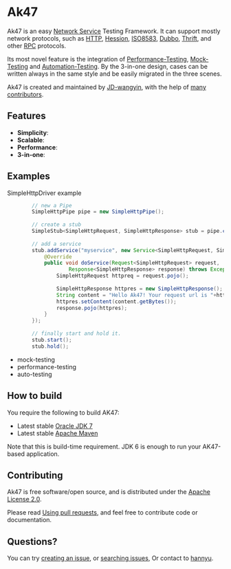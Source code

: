 Ak47 
=========

Ak47 is an easy [Network Service](http://en.wikipedia.org/wiki/Network_service) Testing Framework. It can support mostly network protocols, such as [HTTP](http://en.wikipedia.org/wiki/Hypertext_Transfer_Protocol), [Hession](http://hessian.caucho.com/), [ISO8583](http://en.wikipedia.org/wiki/ISO_8583), [Dubbo](https://github.com/alibaba/dubbo), [Thrift](https://thrift.apache.org/), and other [RPC](http://en.wikipedia.org/wiki/Remote_procedure_call) protocols. 

Its most novel feature is the integration of [Performance-Testing](http://en.wikipedia.org/wiki/Performance_testing), [Mock-Testing](http://en.wikipedia.org/wiki/Mock_object) and [Automation-Testing](http://en.wikipedia.org/wiki/Test_automation). By the 3-in-one design, cases can be written always in the same style and be easily migrated in the three scenes.

Ak47 is created and maintained by [JD-wangyin](https://github.com/JD-wangyin), with the help of [many contributors](https://github.com/JD-wangyin/ak47/graphs/contributors).

## Features

- **Simplicity**: 
- **Scalable**: 
- **Performance**: 
- **3-in-one**: 

## Examples
SimpleHttpDriver example
```java
        // new a Pipe
        SimpleHttpPipe pipe = new SimpleHttpPipe();
        
        // create a stub
        SimpleStub<SimpleHttpRequest, SimpleHttpResponse> stub = pipe.createSimpleStub(8055);
        
        // add a service
        stub.addService("myservice", new Service<SimpleHttpRequest, SimpleHttpResponse>(){
            @Override
            public void doService(Request<SimpleHttpRequest> request,
                    Response<SimpleHttpResponse> response) throws Exception {
                SimpleHttpRequest httpreq = request.pojo();
                
                SimpleHttpResponse httpres = new SimpleHttpResponse();
                String content = "Hello Ak47! Your request url is "+httpreq.getUrl();
                httpres.setContent(content.getBytes());
                response.pojo(httpres);
            }
        });
        
        // finally start and hold it.
        stub.start();
        stub.hold();
```


- mock-testing
- performance-testing
- auto-testing


## How to build

You require the following to build AK47:

* Latest stable [Oracle JDK 7](http://www.oracle.com/technetwork/java/)
* Latest stable [Apache Maven](http://maven.apache.org/)

Note that this is build-time requirement.  JDK 6 is enough to run your AK47-based application.



## Contributing 

Ak47 is free software/open source, and is distributed under the [Apache License 2.0](http://www.apache.org/licenses/LICENSE-2.0).

Please read [Using pull requests](https://help.github.com/articles/using-pull-requests/), and feel free to contribute code or documentation.


## Questions?

You can try [creating an issue](https://help.github.com/articles/creating-an-issue/), or 
[searching issues](https://help.github.com/articles/searching-issues/), Or contact to [hannyu](https://github.com/hannyu).

